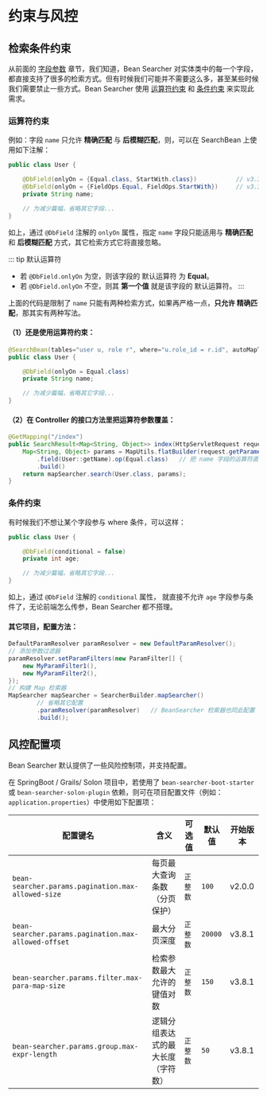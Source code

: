 # 约束与风控

## 检索条件约束

从前面的 [字段参数](/guide/param/field) 章节，我们知道，Bean Searcher 对实体类中的每一个字段，都直接支持了很多的检索方式。但有时候我们可能并不需要这么多，甚至某些时候我们需要禁止一些方式。Bean Searcher 使用 [运算符约束](#运算符约束) 和 [条件约束](#条件约束) 来实现此需求。

### 运算符约束

例如：字段 `name` 只允许 **精确匹配** 与 **后模糊匹配**，则，可以在 SearchBean 上使用如下注解：

```java
public class User {

    @DbField(onlyOn = {Equal.class, StartWith.class})           // v3.3.0+ 的写法
    @DbField(onlyOn = {FieldOps.Equal, FieldOps.StartWith})     // v3.3.0 以前的写法
    private String name;

    // 为减少篇幅，省略其它字段...
}
```

如上，通过 `@DbField` 注解的 `onlyOn` 属性，指定 `name` 字段只能适用与 **精确匹配** 和 **后模糊匹配** 方式，其它检索方式它将直接忽略。

::: tip 默认运算符
* 若 `@DbField.onlyOn` 为空，则该字段的 默认运算符 为 **Equal**。
* 若 `@DbField.onlyOn` 不空，则其 **第一个值** 就是该字段的 默认运算符。
:::

上面的代码是限制了 `name` 只能有两种检索方式，如果再严格一点，**只允许 精确匹配**，那其实有两种写法。

#### （1）还是使用运算符约束：

```java
@SearchBean(tables="user u, role r", where="u.role_id = r.id", autoMapTo="u") 
public class User {

    @DbField(onlyOn = Equal.class)
    private String name;

    // 为减少篇幅，省略其它字段...
}
```

#### （2）在 Controller 的接口方法里把运算符参数覆盖：

```java
@GetMapping("/index")
public SearchResult<Map<String, Object>> index(HttpServletRequest request) {
    Map<String, Object> params = MapUtils.flatBuilder(request.getParameterMap())
        .field(User::getName).op(Equal.class)   // 把 name 字段的运算符直接覆盖为 Equal
        .build()
    return mapSearcher.search(User.class, params);
}
```

### 条件约束

有时候我们不想让某个字段参与 where 条件，可以这样：

```java
public class User {

    @DbField(conditional = false)
    private int age;

    // 为减少篇幅，省略其它字段...
}
```

如上，通过 `@DbField` 注解的 `conditional` 属性， 就直接不允许 `age` 字段参与条件了，无论前端怎么传参，Bean Searcher 都不搭理。

#### 其它项目，配置方法：

```java
DefaultParamResolver paramResolver = new DefaultParamResolver();
// 添加参数过滤器
paramResolver.setParamFilters(new ParamFilter[] { 
    new MyParamFilter1(),
    new MyParamFilter2(),
});
// 构建 Map 检索器
MapSearcher mapSearcher = SearcherBuilder.mapSearcher()
        // 省略其它配置
        .paramResolver(paramResolver)   // BeanSearcher 检索器也同此配置
        .build();
```

## 风控配置项

Bean Searcher 默认提供了一些风险控制项，并支持配置。

在 SpringBoot / Grails/ Solon 项目中，若使用了 `bean-searcher-boot-starter` 或 `bean-searcher-solon-plugin` 依赖，则可在项目配置文件（例如：`application.properties`）中使用如下配置项：

配置键名 | 含义 | 可选值 | 默认值 | 开始版本
-|-|-|-|-
`bean-searcher.params.pagination.max-allowed-size` | 每页最大查询条数（分页保护） | `正整数` | `100` | v2.0.0
`bean-searcher.params.pagination.max-allowed-offset` | 最大分页深度 | `正整数` | `20000` | v3.8.1
`bean-searcher.params.filter.max-para-map-size` | 检索参数最大允许的键值对数 | `正整数` | `150` | v3.8.1
`bean-searcher.params.group.max-expr-length` | 逻辑分组表达式的最大长度（字符数） | `正整数` | `50` | v3.8.1
